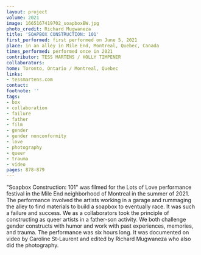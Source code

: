 ```yaml
---
layout: project
volume: 2021
image: 1665167419702_soapboxBW.jpg
photo_credit: Richard Mugwaneza
title: 'SOAPBOX CONSTRUCTION: 101'
first_performed: first performed on June 5, 2021
place: in an alley in Mile End, Montreal, Quebec, Canada
times_performed: performed once in 2021
contributor: TESS MARTENS / HOLLY TIMPENER
collaborators:
home: Toronto, Ontario / Montreal, Quebec
links:
- tessmartens.com
contact:
footnote: ''
tags:
- box
- collaboration
- failure
- father
- film
- gender
- gender nonconformity
- love
- photography
- queer
- trauma
- video
pages: 878-879
---
```


"Soapbox Construction: 101" was filmed for the Lots of Love performance festival in the Mile End neighborhood of Montreal in the summer of 2021. The performance involved the artists working in a garage and rummaging the alley to find materials to build a soapbox to eventually race. It was such a failure and success. We as a collaborators took the principle of constructing as queer artists in a father-son activity. We both challenge gender constructs with humor and work with past experiences, memories, and trauma. The performance was six hours long. It was documented on video by Caroline St-Laurent and edited by Richard Mugwaneza who also did the photography.
